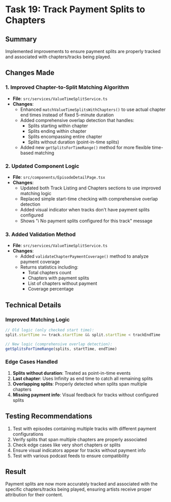 # Task 19: Track Payment Splits to Chapters

## Summary
Implemented improvements to ensure payment splits are properly tracked and associated with chapters/tracks being played.

## Changes Made

### 1. Improved Chapter-to-Split Matching Algorithm
- **File**: `src/services/ValueTimeSplitService.ts`
- **Changes**:
  - Enhanced `matchValueTimeSplitsWithChapters()` to use actual chapter end times instead of fixed 5-minute duration
  - Added comprehensive overlap detection that handles:
    - Splits starting within chapter
    - Splits ending within chapter
    - Splits encompassing entire chapter
    - Splits without duration (point-in-time splits)
  - Added new `getSplitsForTimeRange()` method for more flexible time-based matching

### 2. Updated Component Logic
- **File**: `src/components/EpisodeDetailPage.tsx`
- **Changes**:
  - Updated both Track Listing and Chapters sections to use improved matching logic
  - Replaced simple start-time checking with comprehensive overlap detection
  - Added visual indicator when tracks don't have payment splits configured
  - Shows "ℹ️ No payment splits configured for this track" message

### 3. Added Validation Method
- **File**: `src/services/ValueTimeSplitService.ts`
- **Changes**:
  - Added `validateChapterPaymentCoverage()` method to analyze payment coverage
  - Returns statistics including:
    - Total chapters count
    - Chapters with payment splits
    - List of chapters without payment
    - Coverage percentage

## Technical Details

### Improved Matching Logic
```typescript
// Old logic (only checked start time):
split.startTime >= track.startTime && split.startTime < trackEndTime

// New logic (comprehensive overlap detection):
getSplitsForTimeRange(splits, startTime, endTime)
```

### Edge Cases Handled
1. **Splits without duration**: Treated as point-in-time events
2. **Last chapter**: Uses Infinity as end time to catch all remaining splits
3. **Overlapping splits**: Properly detected when splits span multiple chapters
4. **Missing payment info**: Visual feedback for tracks without configured splits

## Testing Recommendations
1. Test with episodes containing multiple tracks with different payment configurations
2. Verify splits that span multiple chapters are properly associated
3. Check edge cases like very short chapters or splits
4. Ensure visual indicators appear for tracks without payment info
5. Test with various podcast feeds to ensure compatibility

## Result
Payment splits are now more accurately tracked and associated with the specific chapters/tracks being played, ensuring artists receive proper attribution for their content.